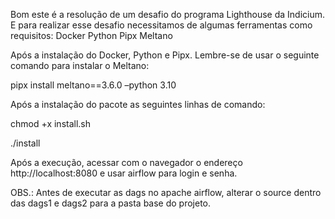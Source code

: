 Bom este é a resolução de um desafio do programa Lighthouse da Indicium.
E para realizar esse desafio necessitamos de algumas ferramentas como requisitos:
Docker
Python
Pipx
Meltano

Após a instalação do Docker, Python e Pipx. Lembre-se de usar o seguinte comando para instalar o Meltano:

pipx install meltano==3.6.0 –python 3.10

Após a instalação do pacote as seguintes linhas de comando:

chmod +x install.sh

./install


Após a execução, acessar com o navegador o endereço http://localhost:8080 e usar airflow para login e senha.

OBS.: Antes de executar as dags no apache airflow, alterar o source dentro das dags1 e dags2 para a pasta base do projeto.
